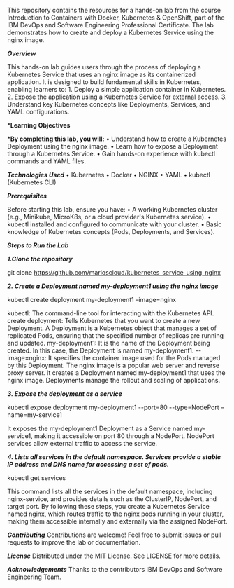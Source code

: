 This repository contains the resources for a hands-on lab from the course Introduction to Containers with Docker, Kubernetes & OpenShift, part of the IBM DevOps and Software Engineering Professional Certificate. The lab demonstrates how to create and deploy a Kubernetes Service using the nginx image. 

***Overview***

This hands-on lab guides users through the process of deploying a Kubernetes Service that uses an nginx image as its containerized application. It is designed to build fundamental skills in Kubernetes, enabling learners to:
    1. Deploy a simple application container in Kubernetes.
    2. Expose the application using a Kubernetes Service for external access.
    3. Understand key Kubernetes concepts like Deployments, Services, and YAML configurations.

***Learning Objectives**

***By completing this lab, you will:**
    • Understand how to create a Kubernetes Deployment using the nginx image.
    • Learn how to expose a Deployment through a Kubernetes Service.
    • Gain hands-on experience with kubectl commands and YAML files.

***Technologies Used***
    • Kubernetes
    • Docker
    • NGINX
    • YAML
    • kubectl (Kubernetes CLI)

***Prerequisites***

Before starting this lab, ensure you have:
    • A working Kubernetes cluster (e.g., Minikube, MicroK8s, or a cloud provider's Kubernetes service).
    • kubectl installed and configured to communicate with your cluster.
    • Basic knowledge of Kubernetes concepts (Pods, Deployments, and Services).

***Steps to Run the Lab***

***1.Clone the repository***

git clone https://github.com/marioscloud/kubernetes_service_using_nginx

***2. Create a Deployment named my-deployment1 using the nginx image***

 kubectl create deployment my-deployment1 –image=nginx

kubectl: The command-line tool for interacting with the Kubernetes API.
create deployment: Tells Kubernetes that you want to create a new Deployment. A Deployment is a Kubernetes object that manages a set of replicated Pods, ensuring that the specified number of replicas are running and updated.
my-deployment1: It is the name of the Deployment being created. In this case, the Deployment is named my-deployment1.
--image=nginx: It specifies the container image used for the Pods managed by this Deployment. The nginx image is a popular web server and reverse proxy server.
It creates a Deployment named my-deployment1 that uses the nginx image. Deployments manage the rollout and scaling of applications.

***3. Expose the deployment as a service***

 kubectl expose deployment my-deployment1 --port=80 --type=NodePort –name=my-service1

It exposes the my-deployment1 Deployment as a Service named my-service1, making it accessible on port 80 through a NodePort. NodePort services allow external traffic to access the service. 

***4. Lists all services in the default namespace. Services provide a stable IP address and DNS name for accessing a set of pods.***

 kubectl get services

This command lists all the services in the default namespace, including nginx-service, and provides details such as the ClusterIP, NodePort, and target port.
By following these steps, you create a Kubernetes Service named nginx, which routes traffic to the nginx pods running in your cluster, making them accessible internally and externally via the assigned NodePort.

***Contributing***
Contributions are welcome! Feel free to submit issues or pull requests to improve the lab or documentation.

***License***
Distributed under the MIT License. See LICENSE for more details.

***Acknowledgements***
Thanks to the contributors IBM DevOps and Software Engineering Team.
